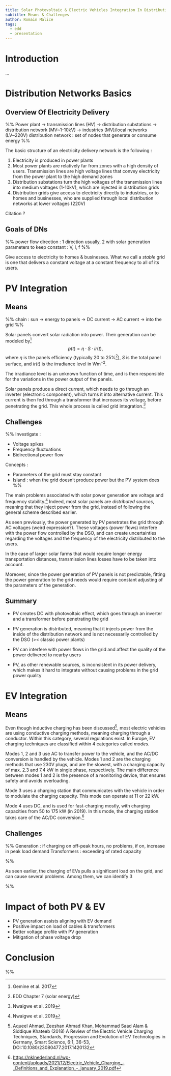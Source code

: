 ```yaml
---
title: Solar Photovoltaic & Electric Vehicles Integration In Distribution Networks
subtitle: Means & Challenges
author: Romain Malice
tags:
  - edd
  - presentation
---
```


# Introduction

…

# Distribution Networks Basics

## Overview Of Electricity Delivery
%%
Power plant → transmission lines (HV) → distribution substations → distribution network (MV~1-10kV) → industries (MV)/local networks (LV~220V)
distribution network : set of nodes that generate or consume energy
%%

The basic structure of an electricity delivery network is the following :
1. Electricity is produced in power plants
2. Most power plants are relatively far from zones with a high density of users. Transmission lines are high voltage lines that convey electricity from the power plant to the high demand zones
3. Distribution substations turn the high voltages of the transmission lines into medium voltages (1-10kV), which are injected in distribution grids
4. Distribution grids give access to electricity directly to industries, or to homes and businesses, who are supplied through local distribution networks at lower voltages (220V)

Citation ?

## Goals of DNs
%%
power flow direction : 1 direction usually, 2 with solar generation
parameters to keep constant : V, I, f
%%

Give access to electricity to homes & businesses.
What we call a _stable_ grid is one that delivers a constant voltage at a constant frequency to all of its users.

# PV Integration

## Means
%%
chain : sun → energy to panels → DC current → AC current → into the grid
%%

Solar panels convert solar radiation into power.
Their generation can be modeled by[^1]
$$
p (t) = \eta \cdot S \cdot ir (t),
$$
where $\eta$ is the panels efficiency (typically 20 to 25%[^2]), $S$ is the total panel surface, and $ir(t)$ is the irradiance level in $\mathrm{Wm^{-2}}$.

The irradiance level is an unknown function of time, and is then responsible for the variations in the power output of the panels.

Solar panels produce a direct current, which needs to go through an inverter (electronic component), which turns it into alternative current.
This current is then fed through a transformer that increases its voltage, before penetrating the grid.
This whole process is called grid integration.[^3]

## Challenges
%%
Investigate :
- Voltage spikes
- Frequency fluctuations
- Bidirectional power flow

Concepts :
- Parameters of the grid must stay constant
- Island : when the grid doesn’t produce power but the PV system does
%%

The main problems associated with solar power generation are voltage and frequency stability.[^3]
Indeed, most solar panels are _distributed sources_, meaning that they inject power from the grid, instead of following the general scheme described earlier.

As seen previously, the power generated by PV penetrates the grid through AC voltages (weird expression?).
These voltages (power flows) interfere with the power flow controlled by the DSO, and can create uncertainties regarding the voltages and the frequency of the electricity distributed to the users.

ln the case of larger solar farms that would require longer energy transportation distances, transmission lines losses have to be taken into account.

Moreover, since the power generation of PV panels is not predictable, fitting the power generation to the grid needs would require constant adjusting of the parameters of the generation.

## Summary

- PV creates DC with photovoltaic effect, which goes through an inverter and a transformer before penetrating the grid
- PV generation is distributed, meaning that it injects power from the inside of the distribution network and is not necessarily controlled by the DSO (>< classic power plants)

- PV can interfere with power flows in the grid and affect the quality of the power delivered to nearby users
- PV, as other renewable sources, is inconsistent in its power delivery, which makes it hard to integrate without causing problems in the grid power quality

# EV Integration

## Means

Even though inductive charging has been discussed[^4], most electric vehicles are using conductive charging methods, meaning charging through a conductor.
Within this category, several regulations exist.
In Europe, EV charging techniques are classified within 4 categories called _modes_.

Modes 1, 2 and 3 use AC to transfer power to the vehicle, and the AC/DC conversion is handled by the vehicle.
Modes 1 and 2 are the charging methods that use 230V plugs, and are the slowest, with a charging capacity of max. 2.3 and 7.4 kW in single phase, respectively.
The main difference between modes 1 and 2 is the presence of a monitoring device, that ensures safety and avoids overloading.

Mode 3 uses a charging station that communicates with the vehicle in order to modulate the charging capacity.
This mode can operate at 11 or 22 kW.

Mode 4 uses DC, and is used for fast-charging mostly, with charging capacities from 50 to 175 kW (in 2019).
In this mode, the charging station takes care of the AC/DC conversion.[^5]

## Challenges

%%
Generation : if charging on off-peak hours, no problems, if on, increase in peak load demand
Transformers : exceeding of rated capacity

%%

As seen earlier, the charging of EVs pulls a significant load on the grid, and can cause several problems.
Among them, we can identify 3 

%%
# Impact of both PV & EV
- PV generation assists aligning with EV demand
- Positive impact on load of cables & transformers
- Better voltage profile with PV generation
- Mitigation of phase voltage drop


# Conclusion
%%

[^1]: Gemine et al. 2017

[^2]: EDD Chapter 7 (solar energy)

[^3]: Nwaigwe et al. 2019

[^4]: Aqueel Ahmad, Zeeshan Ahmad Khan, Mohammad Saad Alam & Siddique Khateeb (2018) A Review of the Electric Vehicle Charging Techniques, Standards, Progression and Evolution of EV Technologies in Germany, Smart Science, 6:1, 36-53, DOI:10.1080/23080477.2017.1420132

[^5]: https://nklnederland.nl/wp-content/uploads/2021/12/Electric_Vehicle_Charging_-_Definitions_and_Explanation_-_january_2019.pdf
